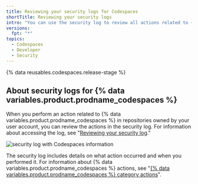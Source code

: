 ```yaml
---
title: Reviewing your security logs for Codespaces
shortTitle: Reviewing your security logs
intro: "You can use the security log to review all actions related to {% data variables.product.prodname_codespaces %}."
versions:
  fpt: "*"
topics:
  - Codespaces
  - Developer
  - Security
---
```


{% data reusables.codespaces.release-stage %}

## About security logs for {% data variables.product.prodname_codespaces %}

When you perform an action related to {% data variables.product.prodname_codespaces %} in repositories owned by your user account, you can review the actions in the security log. For information about accessing the log, see "[Reviewing your security log](/github/authenticating-to-github/reviewing-your-security-log#accessing-your-security-log)."

![security log with Codespaces information](/assets/images/help/settings/codespaces-audit-log.png)

The security log includes details on what action occurred and when you performed it. For information about {% data variables.product.prodname_codespaces %} actions, see "[{% data variables.product.prodname_codespaces %} category actions](/github/authenticating-to-github/reviewing-your-security-log#codespaces-category-actions)".
